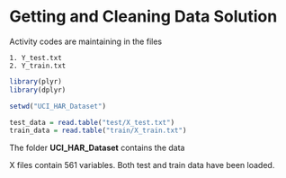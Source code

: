 Getting and Cleaning Data Solution
==================================

Activity codes are maintaining in the files

	1. Y_test.txt
	2. Y_train.txt

~~~R
library(plyr)
library(dplyr)

setwd("UCI_HAR_Dataset")

test_data = read.table("test/X_test.txt")
train_data = read.table("train/X_train.txt")

~~~	
	
The folder **UCI_HAR_Dataset** contains the data

X files contain 561 variables. 
Both test and train data have been loaded.


